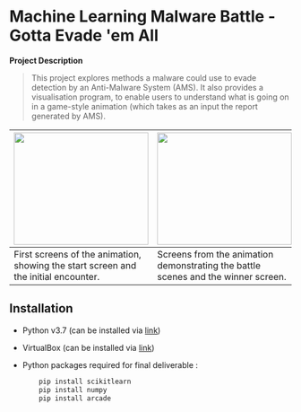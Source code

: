 # Machine Learning Malware Battle - Gotta Evade 'em All

**Project Description**  
> This project explores methods a malware could use to evade detection by an Anti-Malware System (AMS). It also provides a visualisation program, to enable users to understand what is going on in a game-style animation (which takes as an input the report generated by AMS).


| <img src="README_Media/1.gif" width="240" height="200"> |<img src="README_Media/2.gif" width="240" height="200"> |
| --- | --- 
| First screens of the animation, showing the start screen and the initial encounter.| Screens from the animation demonstrating the battle scenes and the winner screen. |


## Installation

* Python v3.7 (can be installed via [link](https://www.python.org/downloads/ "python installation link"))

* VirtualBox (can be installed via [link](https://www.virtualbox.org/wiki/Downloads "virtualbox installation link"))

* Python packages required for final deliverable : 
    ```sh
        pip install scikitlearn  
        pip install numpy
        pip install arcade
    ```
